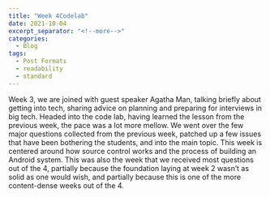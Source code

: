 ```yaml
---
title: "Week 4Codelab"
date: 2021-10-04
excerpt_separator: "<!--more-->"
categories:
  - Blog
tags:
  - Post Formats
  - readability
  - standard
---
```


Week 3, we are joined with guest speaker Agatha Man, talking briefly about getting into tech, sharing advice on planning and preparing for interviews in big tech. 
Headed into the code lab, having learned the lesson from the previous week, the pace was a lot more mellow. We went over the few major questions collected from the previous week, patched up a few issues that have been bothering the students, and into the main topic.
This week is centered around how source control works and the process of building an Android system. This was also the week that we received most questions out of the 4, partially because the foundation laying at week 2 wasn’t as solid as one would wish, and partially because this is one of the more content-dense weeks out of the 4.
